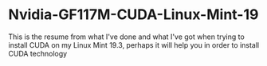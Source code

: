 # Nvidia-GF117M-CUDA-Linux-Mint-19
This is the resume from what I've done and what I've got when trying to install CUDA on my Linux Mint 19.3, perhaps it will help you in order to install CUDA technology
